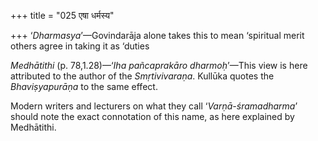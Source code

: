 +++
title = "025 एषा धर्मस्य"

+++
‘*Dharmasya*’—Govindarāja alone takes this to mean ‘spiritual merit
others agree in taking it as ‘duties

*Medhātithi* (p. 78,1.28)—‘*Iha pañcaprakāro dharmoḥ*’—This view is here
attributed to the author of the *Smṛtivivaraṇa*. Kullūka quotes the
*Bhaviṣyapurāṇa* to the same effect.

Modern writers and lecturers on what they call ‘*Varṇā-śramadharma*’
should note the exact connotation of this name, as here explained by
Medhātithi.

